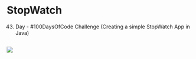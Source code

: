 # StopWatch
43. Day - #100DaysOfCode Challenge (Creating a simple StopWatch App in Java)

##

![](https://i.pinimg.com/originals/b2/c0/bf/b2c0bf60d00655867064eb3d985341f6.gif)
